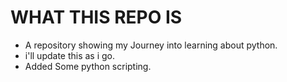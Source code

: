 # WHAT THIS REPO IS

- A repository showing my Journey into learning about python.
- i'll update this as i go.
- Added Some python scripting.
